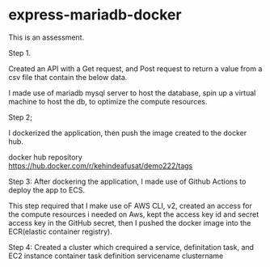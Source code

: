 # express-mariadb-docker

This is an assessment.

Step 1. 

Created an API with a Get request, and Post request to return a value from a csv file that contain the below data.

I made use of mariadb mysql server to host the database, spin up a virtual machine to host the db, to optimize the compute resources.


Step 2;

I dockerized the application, then push the image created to the docker hub.

docker hub repository https://hub.docker.com/r/kehindeafusat/demo222/tags

Step 3: After dockering the application, I made use of Github Actions to deploy the app to ECS.

This step required that I make use oF AWS CLI, v2, created an access for the compute resources i needed on Aws, kept the access key id and secret access key in the GitHub secret, then I pushed the docker image into the ECR(elastic container registry).

Step 4: Created a cluster which crequired a service, definitation task, and EC2 instance 
container
task definition
servicename
clustername


